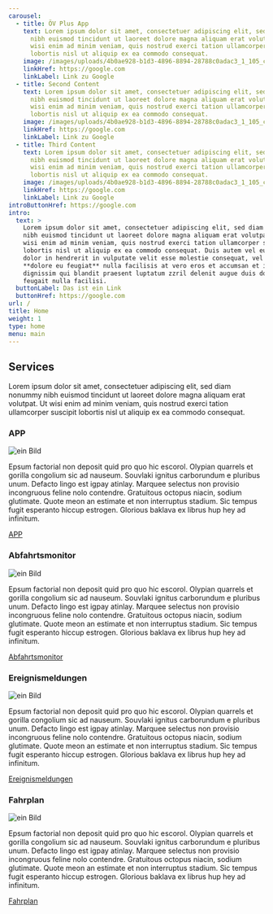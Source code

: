 ```yaml
---
carousel:
  - title: ÖV Plus App
    text: Lorem ipsum dolor sit amet, consectetuer adipiscing elit, sed diam nonummy
      nibh euismod tincidunt ut laoreet dolore magna aliquam erat volutpat. Ut
      wisi enim ad minim veniam, quis nostrud exerci tation ullamcorper suscipit
      lobortis nisl ut aliquip ex ea commodo consequat.
    image: /images/uploads/4b0ae928-b1d3-4896-8894-28788c0adac3_1_105_c.jpg
    linkHref: https://google.com
    linkLabel: Link zu Google
  - title: Second Content
    text: Lorem ipsum dolor sit amet, consectetuer adipiscing elit, sed diam nonummy
      nibh euismod tincidunt ut laoreet dolore magna aliquam erat volutpat. Ut
      wisi enim ad minim veniam, quis nostrud exerci tation ullamcorper suscipit
      lobortis nisl ut aliquip ex ea commodo consequat.
    image: /images/uploads/4b0ae928-b1d3-4896-8894-28788c0adac3_1_105_c.jpg
    linkHref: https://google.com
    linkLabel: Link zu Google
  - title: Third Content
    text: Lorem ipsum dolor sit amet, consectetuer adipiscing elit, sed diam nonummy
      nibh euismod tincidunt ut laoreet dolore magna aliquam erat volutpat. Ut
      wisi enim ad minim veniam, quis nostrud exerci tation ullamcorper suscipit
      lobortis nisl ut aliquip ex ea commodo consequat.
    image: /images/uploads/4b0ae928-b1d3-4896-8894-28788c0adac3_1_105_c.jpg
    linkHref: https://google.com
    linkLabel: Link zu Google
introButtonHref: https://google.com
intro:
  text: >
    Lorem ipsum dolor sit amet, consectetuer adipiscing elit, sed diam nonummy
    nibh euismod tincidunt ut laoreet dolore magna aliquam erat volutpat. Ut
    wisi enim ad minim veniam, quis nostrud exerci tation ullamcorper suscipit
    lobortis nisl ut aliquip ex ea commodo consequat. Duis autem vel eum iriure
    dolor in hendrerit in vulputate velit esse molestie consequat, vel illum
    **dolore eu feugiat** nulla facilisis at vero eros et accumsan et iusto odio
    dignissim qui blandit praesent luptatum zzril delenit augue duis dolore te
    feugait nulla facilisi.
  buttonLabel: Das ist ein Link
  buttonHref: https://google.com
url: /
title: Home
weight: 1
type: home
menu: main
---
```


## Services
Lorem ipsum dolor sit amet, consectetuer adipiscing elit, sed diam nonummy nibh euismod tincidunt ut laoreet dolore magna aliquam erat volutpat. Ut wisi enim ad minim veniam, quis nostrud exerci tation ullamcorper suscipit lobortis nisl ut aliquip ex ea commodo consequat.

### APP
![ein Bild](https://via.placeholder.com/400x250 "ein Bild")

Epsum factorial non deposit quid pro quo hic escorol. Olypian quarrels et gorilla congolium sic ad nauseum. Souvlaki ignitus carborundum e pluribus unum. Defacto lingo est igpay atinlay. Marquee selectus non provisio incongruous feline nolo contendre. Gratuitous octopus niacin, sodium glutimate. Quote meon an estimate et non interruptus stadium. Sic tempus fugit esperanto hiccup estrogen. Glorious baklava ex librus hup hey ad infinitum.

[APP](#)

### Abfahrtsmonitor
![ein Bild](https://via.placeholder.com/400x250 "ein Bild")

Epsum factorial non deposit quid pro quo hic escorol. Olypian quarrels et gorilla congolium sic ad nauseum. Souvlaki ignitus carborundum e pluribus unum. Defacto lingo est igpay atinlay. Marquee selectus non provisio incongruous feline nolo contendre. Gratuitous octopus niacin, sodium glutimate. Quote meon an estimate et non interruptus stadium. Sic tempus fugit esperanto hiccup estrogen. Glorious baklava ex librus hup hey ad infinitum.

[Abfahrtsmonitor](#)

### Ereignismeldungen
![ein Bild](https://via.placeholder.com/400x250 "ein Bild")

Epsum factorial non deposit quid pro quo hic escorol. Olypian quarrels et gorilla congolium sic ad nauseum. Souvlaki ignitus carborundum e pluribus unum. Defacto lingo est igpay atinlay. Marquee selectus non provisio incongruous feline nolo contendre. Gratuitous octopus niacin, sodium glutimate. Quote meon an estimate et non interruptus stadium. Sic tempus fugit esperanto hiccup estrogen. Glorious baklava ex librus hup hey ad infinitum.

[Ereignismeldungen](#)

### Fahrplan
![ein Bild](https://via.placeholder.com/400x250 "ein Bild")

Epsum factorial non deposit quid pro quo hic escorol. Olypian quarrels et gorilla congolium sic ad nauseum. Souvlaki ignitus carborundum e pluribus unum. Defacto lingo est igpay atinlay. Marquee selectus non provisio incongruous feline nolo contendre. Gratuitous octopus niacin, sodium glutimate. Quote meon an estimate et non interruptus stadium. Sic tempus fugit esperanto hiccup estrogen. Glorious baklava ex librus hup hey ad infinitum.

[Fahrplan](#)